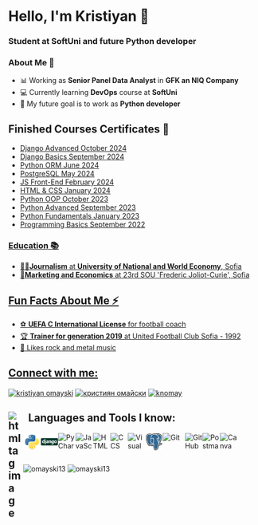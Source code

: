 <h1 align="left">Hello, I'm Kristiyan 👋</h1>
<h3 align="left">Student at SoftUni and future Python developer</h3> 

### About Me 👦
- 📊 Working as **Senior Panel Data Analyst** in **GFK an NIQ Company**
- 💻 Currently learning **DevOps** course at **SoftUni**
- 🎯 My future goal is to work as **Python developer**

##  Finished Courses Certificates 📝
- <a href='https://softuni.bg/certificates/details/233308/30bfbe04'>Django Advanced October 2024
- <a href='https://softuni.bg/certificates/details/229717/e9c7d8a2'>Django Basics September 2024
- <a href='https://softuni.bg/certificates/details/221506/822f2115'>Python ORM June 2024
- <a href='https://softuni.bg/certificates/details/217144/ed348015'>PostgreSQL May 2024
- <a href='https://softuni.bg/certificates/details/212419/7a291787'>JS Front-End February 2024
- <a href='https://softuni.bg/certificates/details/205358/154f42f2'>HTML & CSS January 2024
- <a href='https://softuni.bg/certificates/details/196075/456acbc9'>Python OOP October 2023
- <a href='https://softuni.bg/certificates/details/190376/1e78465c'>Python Advanced September 2023
- <a href='https://softuni.bg/certificates/details/166534/fd17850a'>Python Fundamentals January 2023
- <a href='https://softuni.bg/certificates/details/144869/d4ac86f1'>Programming Basics September 2022

### Education 📚
- 👨‍🎓**Journalism** at **University of National and World Economy**, Sofia
- 🏫**Marketing and Economics** at 23rd SOU 'Frederic Joliot-Curie', Sofia

## Fun Facts About Me ⚡️
- ️⚽️ **UEFA C International License** for football coach
- 🏆 **Trainer for generation 2019** at United Football Club Sofia - 1992
- 🎸 Likes rock and metal music <br>

## Connect with me:

<p align="left">
<a href="https://www.linkedin.com/in/omayski/" target="blank"><img align="center" src="https://raw.githubusercontent.com/rahuldkjain/github-profile-readme-generator/master/src/images/icons/Social/linked-in-alt.svg" alt="kristiyan omayski" height="30" width="40" /></a>
<a href="https://fb.com/кристиян омайски" target="blank"><img align="center" src="https://raw.githubusercontent.com/rahuldkjain/github-profile-readme-generator/master/src/images/icons/Social/facebook.svg" alt="кристиян омайски" height="30" width="40" /></a>
<a href="https://www.instagram.com/omayski13/" target="blank"><img align="center" src="https://raw.githubusercontent.com/rahuldkjain/github-profile-readme-generator/master/src/images/icons/Social/instagram.svg" alt="knomay" height="30" width="40" /></a>
</p>

## <img align="left" alt="html tag image" src="https://media2.giphy.com/media/QssGEmpkyEOhBCb7e1/giphy.gif?cid=ecf05e47a0n3gi1bfqntqmob8g9aid1oyj2wr3ds3mg700bl&rid=giphy.gif" width="25" style="margin-right: 5px;"> &nbsp; Languages and Tools I know:

<img align="left" alt="Python" width="35" height="35" src="https://github.com/devicons/devicon/blob/v2.14.0/icons/python/python-original.svg" />
<img align="left" alt ="Django"  width="35" height="35" src="https://github.com/devicons/devicon/blob/v2.14.0/icons/django/django-original.svg" />
<img align="left" alt ="PyCharm"  width="35" height="35" src="https://upload.wikimedia.org/wikipedia/commons/thumb/1/1d/PyCharm_Icon.svg/2048px-PyCharm_Icon.svg.png" />
  
<img align="left" alt ="JavaScript"  width="35" height="35" src="https://cdn.jsdelivr.net/gh/devicons/devicon/icons/javascript/javascript-original.svg" />
<img align="left" alt ="HTML5"  width="35" height="35" src="https://cdn.jsdelivr.net/gh/devicons/devicon/icons/html5/html5-original.svg" />
<img align="left" alt ="CCS"  width="35" height="35" src="https://cdn.jsdelivr.net/gh/devicons/devicon/icons/css3/css3-original.svg" />
<img align="left" alt ="VisualStudioCode"  width="35" height="35" src="https://cdn.jsdelivr.net/gh/devicons/devicon/icons/vscode/vscode-original.svg" />
  
<img align="left" alt ="PostgresSQL"  width="35" height="35" src="https://github.com/devicons/devicon/blob/v2.14.0/icons/postgresql/postgresql-original.svg" />
  
<img align="left" alt ="Git"  width="35" height="35" src="https://cdn.jsdelivr.net/gh/devicons/devicon/icons/git/git-original.svg" style="padding-right:10px;" />
<img align="left" alt ="GitHub"  width="35" height="35" src="https://upload.wikimedia.org/wikipedia/commons/9/91/Octicons-mark-github.svg" />
  
<img align="left" alt ="Postman"  width="35" height="35" src="https://www.vectorlogo.zone/logos/getpostman/getpostman-icon.svg" alt="postman" />

<img align="left" alt ="Canva"  width="35" height="35" src="https://encrypted-tbn0.gstatic.com/images?q=tbn:ANd9GcQBRoE5DcalLnKRtZfuKddbpQxE2rGNLe6jXw&s" alt="postman" />
  <br>
   </p>  

<br>
<p>
  <img align="center" src="https://github-readme-stats.vercel.app/api/top-langs?username=omayski13&show_icons=true&locale=en&layout=compact" alt="omayski13" />
  <img align="center" src="https://github-readme-streak-stats.herokuapp.com/?user=omayski13&" alt="omayski13" />
</p>

